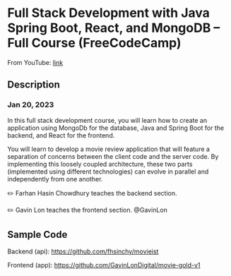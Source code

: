 # Full Stack Development with Java Spring Boot, React, and MongoDB – Full Course (FreeCodeCamp)

From YouTube: [link](https://www.youtube.com/watch?v=5PdEmeopJVQ&list=PL_Ik_njUUW12xx1Ac_gtvi6R-3QaR_UqD)

## Description

### Jan 20, 2023

In this full stack development course, you will learn how to create an application using MongoDb for the database, Java and Spring Boot for the backend, and React for the frontend.

You will learn to develop a movie review application that will feature a separation of concerns between the client code and the server code. By implementing this loosely coupled architecture, these two parts (implemented using different technologies) can evolve in parallel and independently from one another. 

✏️ Farhan Hasin Chowdhury teaches the backend section.

✏️ Gavin Lon teaches the frontend section. @GavinLon 

## Sample Code

Backend (api): https://github.com/fhsinchy/movieist

Frontend (app): https://github.com/GavinLonDigital/movie-gold-v1

